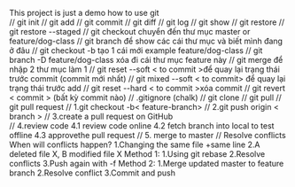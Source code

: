 This project is just a demo how to use git	
// git init
// git add
// git commit
// git diff
// git log
// git show
// git restore
// git restore --staged
// git checkout chuyển đến thư mục master or feature/dog-class
// git branch để show các cái thư mục và biết mình đang ở đâu
// git checkout -b tạo 1 cái mới example feature/dog-class
// git branch -D feature/dog-class xóa đi cái thư mục feature này
// git merge để nhập 2 thư mục làm 1
// git reset --soft < to commit >để quay lại trạng thái trước commit (commit mới nhất)
// git mixed --soft < to commit> để quay lại trạng thái trước add
// git reset --hard < to commit >xóa commit 
// git revert < commit > (bất kỳ commit nào)
// .gitignore (chalk)
// git clone
// git pull 
// git pull request
// 1.git checkout -b< feature-branch>
// 2.git push origin < branch >
// 3.create a pull request on GitHub	
// 4.review code 
	4.1 review code online
	4.2 fetch branch into local to test offline
	4.3 approvethe pull request
// 5. merge to master
// Resolve conflicts
When will conflicts happen?
	1.Changing the same file +same line
	2.A deleted file X, B modified file X
Method 1:
	1.Using git rebase
	2.Resolve conflicts
	3.Push again with -f
Method 2:
	1.Merge updated master to feature branch
	2.Resolve conflict
	3.Commit and push